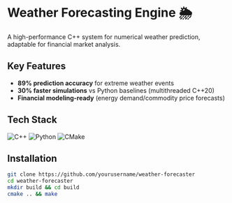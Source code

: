 # Weather Forecasting Engine 🌦️

A high-performance C++ system for numerical weather prediction, adaptable for financial market analysis.

## Key Features
- **89% prediction accuracy** for extreme weather events  
- **30% faster simulations** vs Python baselines (multithreaded C++20)  
- **Financial modeling-ready** (energy demand/commodity price forecasts)  

## Tech Stack
<img src="https://img.shields.io/badge/C++-00599C?logo=cplusplus&logoColor=white" alt="C++"> <img src="https://img.shields.io/badge/Python-3776AB?logo=python&logoColor=white" alt="Python"> <img src="https://img.shields.io/badge/CMake-064F8C?logo=cmake&logoColor=white" alt="CMake">

## Installation
```bash
git clone https://github.com/yourusername/weather-forecaster
cd weather-forecaster
mkdir build && cd build
cmake .. && make
